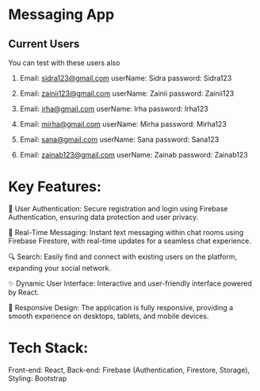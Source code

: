 # Messaging App

## Current Users

You can test with these users also

1.  Email: sidra123@gmail.com
    userName: Sidra
    password: Sidra123

2.  Email: zainii123@gmail.com
    userName: Zainii
    password: Zainii123

3.  Email: irha@gmail.com
    userName: Irha
    password: Irha123

4.  Email: mirha@gmail.com
    userName: Mirha
    password: Mirha123

5.  Email: sana@gmail.com
    userName: Sana
    password: Sana123

6.  Email: zainab123@gmail.com
    userName: Zainab
    password: Zainab123

# Key Features:
🔐 User Authentication: 
Secure registration and login using Firebase Authentication, ensuring data protection and user privacy.

💬 Real-Time Messaging: 
Instant text messaging within chat rooms using Firebase Firestore, with real-time updates for a seamless chat experience.

🔍 Search: 
Easily find and connect with existing users on the platform, expanding your social network.

✨ Dynamic User Interface: 
Interactive and user-friendly interface powered by React.

📱 Responsive Design: 
The application is fully responsive, providing a smooth experience on desktops, tablets, and mobile devices.

# Tech Stack:
Front-end: React,
Back-end: Firebase (Authentication, Firestore, Storage),
Styling: Bootstrap
